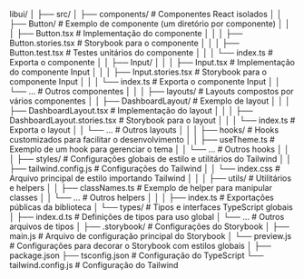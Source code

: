 libui/
│
├── src/
│   ├── components/               # Componentes React isolados
│   │   ├── Button/               # Exemplo de componente (um diretório por componente)
│   │   │   ├── Button.tsx        # Implementação do componente
│   │   │   ├── Button.stories.tsx # Storybook para o componente
│   │   │   ├── Button.test.tsx   # Testes unitários do componente
│   │   │   └── index.ts          # Exporta o componente
│   │   ├── Input/
│   │   │   ├── Input.tsx         # Implementação do componente Input
│   │   │   ├── Input.stories.tsx # Storybook para o componente Input
│   │   │   └── index.ts          # Exporta o componente Input
│   │   └── ...                   # Outros componentes
│   │
│   ├── layouts/                  # Layouts compostos por vários componentes
│   │   ├── DashboardLayout/      # Exemplo de layout
│   │   │   ├── DashboardLayout.tsx # Implementação do layout
│   │   │   ├── DashboardLayout.stories.tsx # Storybook para o layout
│   │   │   └── index.ts          # Exporta o layout
│   │   └── ...                   # Outros layouts
│   │
│   ├── hooks/                    # Hooks customizados para facilitar o desenvolvimento
│   │   ├── useTheme.ts           # Exemplo de um hook para gerenciar o tema
│   │   └── ...                   # Outros hooks
│   │
│   ├── styles/                   # Configurações globais de estilo e utilitários do Tailwind
│   │   ├── tailwind.config.js    # Configurações do Tailwind
│   │   └── index.css             # Arquivo principal de estilo importando Tailwind
│   │
│   ├── utils/                    # Utilitários e helpers
│   │   ├── classNames.ts         # Exemplo de helper para manipular classes
│   │   └── ...                   # Outros helpers
│   │
│   ├── index.ts                  # Exportações públicas da biblioteca
│   └── types/                    # Tipos e interfaces TypeScript globais
│       ├── index.d.ts            # Definições de tipos para uso global
│       └── ...                   # Outros arquivos de tipos
│
├── .storybook/                   # Configurações do Storybook
│   ├── main.js                   # Arquivo de configuração principal do Storybook
│   └── preview.js                # Configurações para decorar o Storybook com estilos globais
│
├── package.json
├── tsconfig.json                 # Configuração do TypeScript
└── tailwind.config.js            # Configuração do Tailwind
